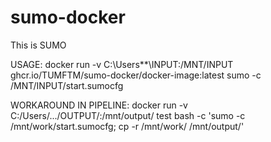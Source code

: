 # sumo-docker

This is SUMO  

USAGE: docker run -v C:\Users\**\INPUT:/MNT/INPUT ghcr.io/TUMFTM/sumo-docker/docker-image:latest sumo -c /MNT/INPUT/start.sumocfg

WORKAROUND IN PIPELINE:  docker run -v C:/Users/.../OUTPUT/:/mnt/output/ test bash -c 'sumo -c /mnt/work/start.sumocfg; cp -r /mnt/work/ /mnt/output/'
